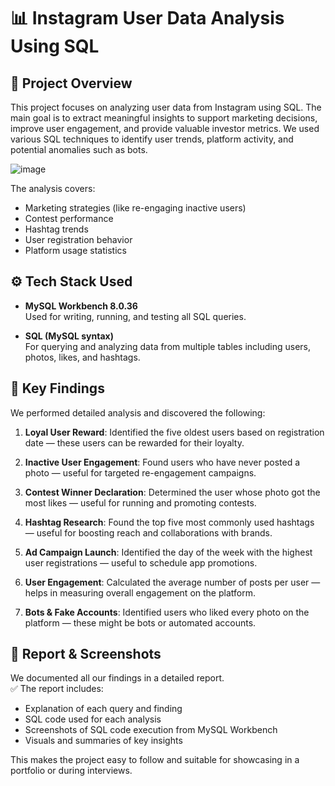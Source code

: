 
# 📊 Instagram User Data Analysis Using SQL

## 📝 Project Overview

This project focuses on analyzing user data from Instagram using SQL. The main goal is to extract meaningful insights to support marketing decisions, improve user engagement, and provide valuable investor metrics. We used various SQL techniques to identify user trends, platform activity, and potential anomalies such as bots.

![image](https://github.com/user-attachments/assets/1493b561-a197-4bd7-a525-3430b144bf2f)


The analysis covers:
- Marketing strategies (like re-engaging inactive users)
- Contest performance
- Hashtag trends
- User registration behavior
- Platform usage statistics

## ⚙️ Tech Stack Used

- **MySQL Workbench 8.0.36**  
  Used for writing, running, and testing all SQL queries.

- **SQL (MySQL syntax)**  
  For querying and analyzing data from multiple tables including users, photos, likes, and hashtags.

## 📌 Key Findings

We performed detailed analysis and discovered the following:

1. **Loyal User Reward**: Identified the five oldest users based on registration date — these users can be rewarded for their loyalty.

2. **Inactive User Engagement**: Found users who have never posted a photo — useful for targeted re-engagement campaigns.

3. **Contest Winner Declaration**: Determined the user whose photo got the most likes — useful for running and promoting contests.

4. **Hashtag Research**: Found the top five most commonly used hashtags — useful for boosting reach and collaborations with brands.

5. **Ad Campaign Launch**: Identified the day of the week with the highest user registrations — useful to schedule app promotions.

6. **User Engagement**: Calculated the average number of posts per user — helps in measuring overall engagement on the platform.

7. **Bots & Fake Accounts**: Identified users who liked every photo on the platform — these might be bots or automated accounts.

## 📄 Report & Screenshots

We documented all our findings in a detailed report.  
✅ The report includes:
- Explanation of each query and finding  
- SQL code used for each analysis  
- Screenshots of SQL code execution from MySQL Workbench  
- Visuals and summaries of key insights

This makes the project easy to follow and suitable for showcasing in a portfolio or during interviews.


